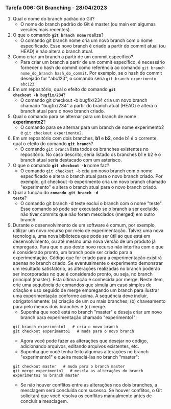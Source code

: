 ### Tarefa 006: Git Branching - 28/04/2023

1. Qual o nome do branch padrão do Git?
    - O nome do branch padrão do Git é master (ou main em algumas versões mais recentes).
2. O que o comando **<code>git branch nome</code>** realiza?
    - O comando git branch nome cria um novo branch com o nome especificado. Esse novo branch é criado a partir do commit atual (ou HEAD) e não altera o branch atual.
3. Como criar um branch a partir de um commit específico?
    - Para criar um branch a partir de um commit específico, é necessário fornecer o hash do commit como referência ao comando `git branch nome_do_branch hash_do_commit`. Por exemplo, se o hash do commit desejado for "abc123", o comando seria `git branch experimento abc123`.
4. Em um repositório, qual o efeito do comando **<code>git checkout -b bugfix/234</code>**?
    - O comando git checkout -b bugfix/234 cria um novo branch chamado "bugfix/234" a partir do branch atual (HEAD) e altera o branch atual para o novo branch criado.
5. Qual o comando para se alternar para um branch de nome **experimento2**?
    - O comando para se alternar para um branch de nome experimento2 é `git checkout experimento2`.
6. Em um repositório com dois branches, **b1** e **b2**, onde b1 é o corrente, qual o efeito do comando **<code>git branch</code>**?
    - O comando `git branch` lista todos os branches existentes no repositório. No caso descrito, seria listado os branches b1 e b2 e o branch atual seria destacado com um asterisco.
7. O que o comando **<code>git checkout -b</code>** nome faz?
    - O comando `git checkout -b` cria um novo branch com o nome especificado e altera o branch atual para o novo branch criado. Por exemplo, git checkout -b experimento cria um novo branch chamado "experimento" e altera o branch atual para o novo branch criado.
8. Qual a função do <code>**comando git branch -d teste</code>**?
    - O comando git branch -d teste exclui o branch com o nome "teste". Esse comando só pode ser executado se o branch a ser excluído não tiver commits que não foram mesclados (merged) em outro branch.
9. Durante o desenvolvimento de um software é comum, por exemplo, utilizar um novo recurso por meio de experimentação. Talvez uma nova tecnologia, uma nova biblioteca que pode ser útil ao que está em desenvolvimento, ou até mesmo uma nova versão de um produto já empregado. Para que o uso deste novo recurso não interfira com o que é considerado pronto, um branch pode ser criado para a experimentação. Código que for criado para a experimentação existirá apenas no branch criado. Se eventualmente o experimento demonstrar um resultado satisfatório, as alterações realizadas no branch poderão ser incorporadas no que é considerado pronto, ou seja, no branch principal (master). Esta última ação é conhecida por merge. Neste item, crie uma sequência de comandos que simula um caso simples de criação e uso seguido de merge empregando um branch para ilustrar uma experimentação conforme acima. A sequência deve incluir, obrigatoriamente: (a) criação de um ou mais branches; (b) chaveamento para pelo menos dois branches e (c) merge.
    - Suponha que você está no branch "master" e deseja criar um novo branch para experimentação chamado "experimento1":
    ```
    git branch experimento1   # cria o novo branch
    git checkout experimento1   # muda para o novo branch
    ```
    - Agora você pode fazer as alterações que desejar no código, adicionando arquivos, editando arquivos existentes, etc.
    - Suponha que você tenha feito algumas alterações no branch "experimento1" e queira mesclá-las no branch "master":
    ```
    git checkout master   # muda para o branch master
    git merge experimento1   # mescla as alterações do branch experimento1 no branch master
    ```
    - Se não houver conflitos entre as alterações nos dois branches, a mesclagem será concluída com sucesso. Se houver conflitos, o Git solicitará que você resolva os conflitos manualmente antes de concluir a mesclagem.
